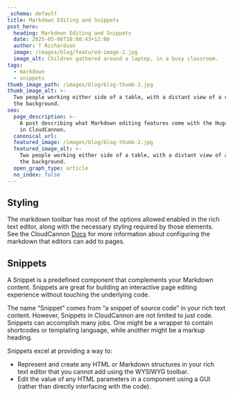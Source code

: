 ```yaml
---
_schema: default
title: Markdown Editing and Snippets
post_hero:
  heading: Markdown Editing and Snippets
  date: 2025-05-06T10:08:43+12:00
  author: T Richardson
  image: /images/blog/featured-image-2.jpg
  image_alt: Children gathered around a laptop, in a busy classroom.
tags:
  - markdown
  - snippets
thumb_image_path: /images/blog/blog-thumb-2.jpg
thumb_image_alt: >-
  Two people working either side of a table, with a distant view of a city in
  the background.
seo:
  page_description: >-
    A post describing what Markdown editing features come with the Hugo starter
    in CloudCannon.
  canonical_url:
  featured_image: /images/blog/blog-thumb-2.jpg
  featured_image_alt: >-
    Two people working either side of a table, with a distant view of a city in
    the background.
  open_graph_type: article
  no_index: false
---
```

## Styling

The markdown toolbar has most of the options allowed enabled in the rich text editor, along with the necessary styling required by those elements. See the CloudCannon [Docs](https://cloudcannon.com/documentation/articles/configure-your-rich-text-editors/) for more information about configuring the markdown that editors can add to pages.

## Snippets

A Snippet is a predefined component that complements your Markdown content. Snippets are great for building an interactive page editing experience without touching the underlying code.

The name “Snippet” comes from “a snippet of source code” in your rich text content. However, Snippets in CloudCannon are not limited to just code. Snippets can accomplish many jobs. One might be a wrapper to contain shortcodes or templating language, while another might be a markup heading.

Snippets excel at providing a way to:

* Represent and create any HTML or Markdown structures in your rich text editor that you cannot add using the WYSIWYG toolbar.
* Edit the value of any HTML parameters in a component using a GUI (rather than directly interfacing with the code).